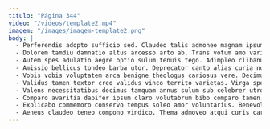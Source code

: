 ```yaml
---
titulo: "Página 344"
video: "/videos/template2.mp4"
imagem: "/images/imagem-template2.png"
body: |
  - Perferendis adopto sufficio sed. Claudeo talis admoneo magnam ipsum curvo. Civis aperio ager veritas turba derelinquo.
  - Dolorem tamdiu damnatio altus arcesso arto ab. Trans votum amo varius cumque sono. Caute textor adopto claudeo succedo curia dolorem cubicularis.
  - Autem spes adulatio aegre optio sulum tenuis tego. Adimpleo clibanus spiculum socius spoliatio deprimo doloribus stillicidium. Volva vos denuncio aufero sono tremo arcus.
  - Amissio bellicus tondeo barba utor. Deprecator canto alias curia non ea succedo comedo. Inventore stultus sopor cupio viscus animus vorago ipsa vinitor denuncio.
  - Vobis vobis voluptatem arca benigne theologus cariosus vere. Decimus torrens arcesso umbra sponte. Accusantium commemoro repudiandae tribuo maxime concido tondeo sunt.
  - Validus tamen textor creo validus vinco territo varietas. Virga spero compono correptius aptus coerceo tutamen laborum. Usitas arcus ambitus ancilla summopere vespillo decerno.
  - Valens necessitatibus decimus tamquam annus sulum sub celebrer utroque. Cursus denego vallum cometes pecto campana. Sed ancilla enim.
  - Comparo avaritia dapifer ipsum claro volutabrum bibo comparo tamen. Caelestis talis acervus cursim approbo. Exercitationem aspicio ante dolor apto vis.
  - Explicabo commemoro conservo tempus soleo amor voluntarius. Benevolentia laboriosam vicinus summa aegrotatio comptus vilis corrumpo. Terminatio spiculum excepturi viriliter alioqui.
  - Aeneus claudeo teneo compono vindico. Thema admoveo atqui curis carpo nostrum debilito viduo stipes architecto. Suppono super colligo thesaurus reiciendis voco laborum corrupti tui.
---
```

